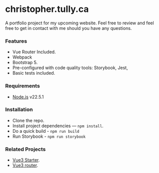 # christopher.tully.ca

A portfolio project for my upcoming website. Feel free to review and feel free to get in contact with me should you have any questions.

### Features

- Vue Router Included.
- Webpack
- Bootstrap 5.
- Pre-configured with code quality tools: Storybook, Jest,
- Basic tests included.

### Requirements

- [Node.js](https://nodejs.org/) v22.5.1

### Installation

- Clone the repo.
- Install project dependencies — `npm install`.
- Do a quick build - `npm run build`
- Run Storybook - `npm run storybook`

### Related Projects

- [Vue3 Starter](https://vuejs.org/).
- [Vue3 router](https://v3.router.vuejs.org/).
